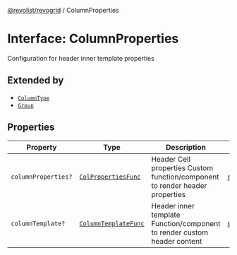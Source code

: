 [@revolist/revogrid](README.md) / ColumnProperties

# Interface: ColumnProperties

Configuration for header inner template properties

## Extended by

- [`ColumnType`](Interface.ColumnType.md)
- [`Group`](Interface.Group.md)

## Properties

| Property | Type | Description | Defined in |
| ------ | ------ | ------ | ------ |
| `columnProperties?` | [`ColPropertiesFunc`](TypeAlias.ColPropertiesFunc.md) | Header Cell properties Custom function/component to render header properties | [src/types/interfaces.ts:119](https://github.com/revolist/revogrid/blob/0bf9217987a0038bc73b1aec64e1a3314302e790/src/types/interfaces.ts#L119) |
| `columnTemplate?` | [`ColumnTemplateFunc`](TypeAlias.ColumnTemplateFunc.md) | Header inner template Function/component to render custom header content | [src/types/interfaces.ts:114](https://github.com/revolist/revogrid/blob/0bf9217987a0038bc73b1aec64e1a3314302e790/src/types/interfaces.ts#L114) |
